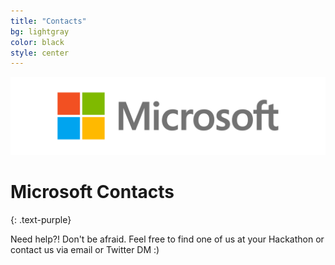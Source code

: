 ```yaml
---
title: "Contacts"
bg: lightgray
color: black
style: center
---
```

![](/img/Microsoft-logo_rgb_c-gray.png)

# Microsoft Contacts

{: .text-purple}

Need help?! Don't be afraid. Feel free to find one of us at your Hackathon or contact us via email or Twitter DM :)

